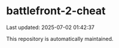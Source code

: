# battlefront-2-cheat

Last updated: 2025-07-02 01:42:37

This repository is automatically maintained.
